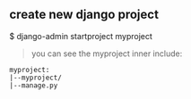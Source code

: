 ## create new django project
$ django-admin startproject myproject
> you can see the myproject inner include:
```
myproject:
|--myproject/
|--manage.py 

```
